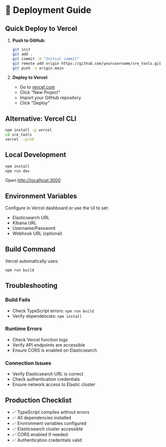 # 🚀 Deployment Guide

## Quick Deploy to Vercel

1. **Push to GitHub**:
   ```bash
   git init
   git add .
   git commit -m "Initial commit"
   git remote add origin https://github.com/yourusername/sre_tools.git
   git push -u origin main
   ```

2. **Deploy to Vercel**:
   - Go to [vercel.com](https://vercel.com)
   - Click "New Project"
   - Import your GitHub repository
   - Click "Deploy"

## Alternative: Vercel CLI

```bash
npm install -g vercel
cd sre_tools
vercel --prod
```

## Local Development

```bash
npm install
npm run dev
```

Open [http://localhost:3000](http://localhost:3000)

## Environment Variables

Configure in Vercel dashboard or use the UI to set:
- Elasticsearch URL
- Kibana URL  
- Username/Password
- Webhook URL (optional)

## Build Command

Vercel automatically uses:
```bash
npm run build
```

## Troubleshooting

### Build Fails
- Check TypeScript errors: `npm run build`
- Verify dependencies: `npm install`

### Runtime Errors
- Check Vercel function logs
- Verify API endpoints are accessible
- Ensure CORS is enabled on Elasticsearch

### Connection Issues
- Verify Elasticsearch URL is correct
- Check authentication credentials
- Ensure network access to Elastic cluster

## Production Checklist

- ✅ TypeScript compiles without errors
- ✅ All dependencies installed
- ✅ Environment variables configured
- ✅ Elasticsearch cluster accessible
- ✅ CORS enabled if needed
- ✅ Authentication credentials valid
